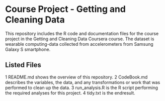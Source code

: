 # Course Project - Getting and Cleaning Data
  This repository includes the R code and documentation files for the course 
  project in the Getting and Cleaning Data Coursera course. The dataset is 
  wearable computing-data collected from accelerometers from Samsung Galaxy S 
  smartphone. 
## Listed Files
  1 README.md shows the overview of this repository.
  2 CodeBook.md describes the variables, the data, and any transformations or 
  work that was performed to clean up the data.
  3 run_analysis.R is the R script performing the required analyses for this 
  project.
  4 tidy.txt is the endresult.